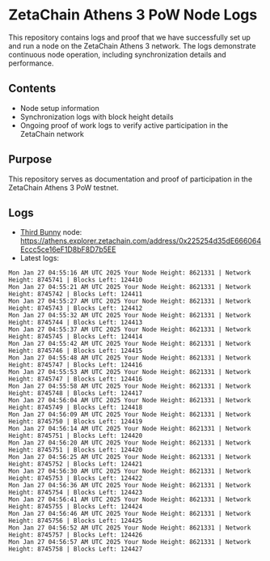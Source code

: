 # ZetaChain Athens 3 PoW Node Logs
This repository contains logs and proof that we have successfully set up and run a node on the ZetaChain Athens 3 network. The logs demonstrate continuous node operation, including synchronization details and performance.

## Contents
- Node setup information
- Synchronization logs with block height details
- Ongoing proof of work logs to verify active participation in the ZetaChain network

## Purpose
This repository serves as documentation and proof of participation in the ZetaChain Athens 3 PoW testnet.

## Logs

- [Third Bunny](https://thirdbunny.xyz/) node: https://athens.explorer.zetachain.com/address/0x225254d35dE666064Eccc5ce16eF1D8bF8D7b5EE
- Latest logs:
```
Mon Jan 27 04:55:16 AM UTC 2025 Your Node Height: 8621331 | Network Height: 8745741 | Blocks Left: 124410
Mon Jan 27 04:55:21 AM UTC 2025 Your Node Height: 8621331 | Network Height: 8745742 | Blocks Left: 124411
Mon Jan 27 04:55:27 AM UTC 2025 Your Node Height: 8621331 | Network Height: 8745743 | Blocks Left: 124412
Mon Jan 27 04:55:32 AM UTC 2025 Your Node Height: 8621331 | Network Height: 8745744 | Blocks Left: 124413
Mon Jan 27 04:55:37 AM UTC 2025 Your Node Height: 8621331 | Network Height: 8745745 | Blocks Left: 124414
Mon Jan 27 04:55:42 AM UTC 2025 Your Node Height: 8621331 | Network Height: 8745746 | Blocks Left: 124415
Mon Jan 27 04:55:48 AM UTC 2025 Your Node Height: 8621331 | Network Height: 8745747 | Blocks Left: 124416
Mon Jan 27 04:55:53 AM UTC 2025 Your Node Height: 8621331 | Network Height: 8745747 | Blocks Left: 124416
Mon Jan 27 04:55:58 AM UTC 2025 Your Node Height: 8621331 | Network Height: 8745748 | Blocks Left: 124417
Mon Jan 27 04:56:04 AM UTC 2025 Your Node Height: 8621331 | Network Height: 8745749 | Blocks Left: 124418
Mon Jan 27 04:56:09 AM UTC 2025 Your Node Height: 8621331 | Network Height: 8745750 | Blocks Left: 124419
Mon Jan 27 04:56:14 AM UTC 2025 Your Node Height: 8621331 | Network Height: 8745751 | Blocks Left: 124420
Mon Jan 27 04:56:20 AM UTC 2025 Your Node Height: 8621331 | Network Height: 8745751 | Blocks Left: 124420
Mon Jan 27 04:56:25 AM UTC 2025 Your Node Height: 8621331 | Network Height: 8745752 | Blocks Left: 124421
Mon Jan 27 04:56:30 AM UTC 2025 Your Node Height: 8621331 | Network Height: 8745753 | Blocks Left: 124422
Mon Jan 27 04:56:36 AM UTC 2025 Your Node Height: 8621331 | Network Height: 8745754 | Blocks Left: 124423
Mon Jan 27 04:56:41 AM UTC 2025 Your Node Height: 8621331 | Network Height: 8745755 | Blocks Left: 124424
Mon Jan 27 04:56:46 AM UTC 2025 Your Node Height: 8621331 | Network Height: 8745756 | Blocks Left: 124425
Mon Jan 27 04:56:52 AM UTC 2025 Your Node Height: 8621331 | Network Height: 8745757 | Blocks Left: 124426
Mon Jan 27 04:56:57 AM UTC 2025 Your Node Height: 8621331 | Network Height: 8745758 | Blocks Left: 124427
```
